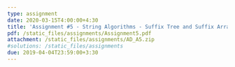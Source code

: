 ```yaml
---
type: assignment
date: 2020-03-15T4:00:00+4:30
title: 'Assignment #5 - String Algorithms - Suffix Tree and Suffix Array'
pdf: /static_files/assignments/Assignment5.pdf
attachment: /static_files/assignments/AD_A5.zip
#solutions: /static_files/assignments
due: 2019-04-04T23:59:00+3:30
---
```

